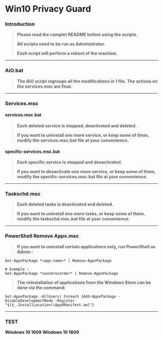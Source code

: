 # Win10 Privacy Guard

### Introduction

>**Please read the complet README before using the scripts.**
>
>**All scripts need to be run as Administrator.**
> 
>**Each script will perform a reboot of the machine.**

---

### AiO.bat

>**The AiO script regroups all the modifications in 1 file. The actions on the services.msc are final.**

---

### Services.msc

#### services.msc.bat

> **Each deleted service is stopped, deactivated and deleted.**
> 
> **If you want to uninstall one more service, or keep some of them, modify the services.msc.bat file at your convenience.**

#### specific-services.msc.bat

> **Each specific service is stopped and desactivated.**
> 
> **If you want to desactivate one more service, or keep some of them, modify the specific-services.msc.bat file at your convenience.**

---

### Taskschd.msc

> **Each deleted tasks is deactivated and deleted.**
> 
> **If you want to uninstall one more tasks, or keep some of them, modify the taskschd.msc.bat file at your convenience.**

---

### PowerShell Remove Apps.msc

> **If you want to uninstall certain applications only, run PowerShell as Admin :**

```
Get-AppxPackage *<app-name>* | Remove-AppxPackage

# Exemple :
Get-AppxPackage *soundrecorder* | Remove-AppxPackage
```

> **The reinstallation of applications from the Windows Store can be done via the command:**

``` batch
Get-AppxPackage -AllUsers| Foreach {Add-AppxPackage -DisableDevelopmentMode -Register "$($_.InstallLocation)\AppXManifest.xml"}
```

---

### TEST

**Windows 10 1609**
**Windows 10 1809**
